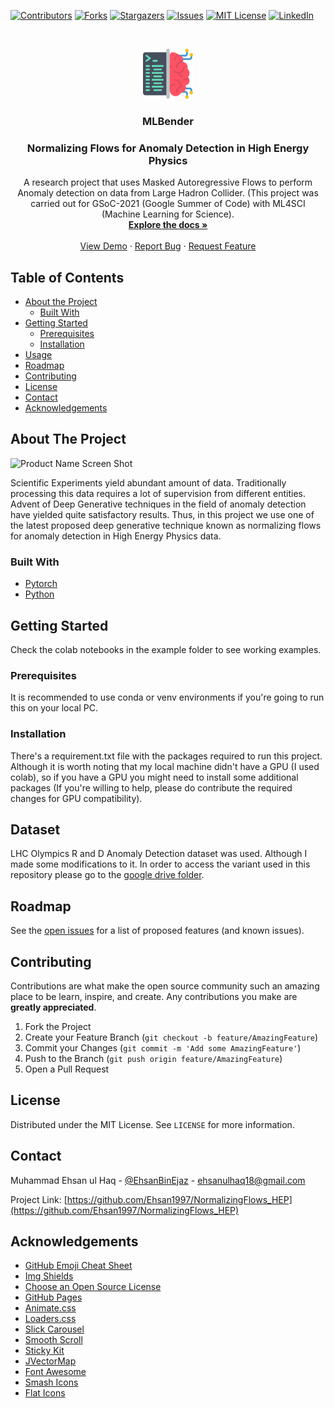 <!--
*** Thanks for checking out this README Template. If you have a suggestion that would
*** make this better, please fork the repo and create a pull request or simply open
*** an issue with the tag "enhancement".
*** Thanks again! Now go create something AMAZING! :D
-->





<!-- PROJECT SHIELDS -->
<!--
*** I'm using markdown "reference style" links for readability.
*** Reference links are enclosed in brackets [ ] instead of parentheses ( ).
*** See the bottom of this document for the declaration of the reference variables
*** for contributors-url, forks-url, etc. This is an optional, concise syntax you may use.
*** https://www.markdownguide.org/basic-syntax/#reference-style-links
-->
[![Contributors][contributors-shield]][contributors-url]
[![Forks][forks-shield]][forks-url]
[![Stargazers][stars-shield]][stars-url]
[![Issues][issues-shield]][issues-url]
[![MIT License][license-shield]][license-url]
[![LinkedIn][linkedin-shield]][linkedin-url]



<!-- PROJECT LOGO -->
<br />
<p align="center">
  <a href="https://github.com/Ehsan1997/NormalizingFlows_HEP">
    <img src="readme_stuff/coding.png" alt="Logo" width="80" height="80">
  </a>

  <h3 align="center">MLBender</h3>
  <h3 align="center">Normalizing Flows for Anomaly Detection in High Energy Physics</h3>

  <p align="center">
    A research project that uses Masked Autoregressive Flows to perform Anomaly detection on data from Large Hadron Collider. (This project was carried out for GSoC-2021 (Google Summer of Code) with ML4SCI (Machine Learning for Science).
    <br />
    <a href="https://github.com/Ehsan1997/NormalizingFlows_HEP"><strong>Explore the docs »</strong></a>
    <br />
    <br />
    <a href="https://github.com/Ehsan1997/NomralizingFlows_HEP/examples">View Demo</a>
    ·
    <a href="https://github.com/Ehsan1997/NormalizingFlows_HEP/issues">Report Bug</a>
    ·
    <a href="https://github.com/Ehsan1997/NormalizingFlows_HEP/issues">Request Feature</a>
  </p>
</p>



<!-- TABLE OF CONTENTS -->
## Table of Contents

* [About the Project](#about-the-project)
  * [Built With](#built-with)
* [Getting Started](#getting-started)
  * [Prerequisites](#prerequisites)
  * [Installation](#installation)
* [Usage](#usage)
* [Roadmap](#roadmap)
* [Contributing](#contributing)
* [License](#license)
* [Contact](#contact)
* [Acknowledgements](#acknowledgements)



<!-- ABOUT THE PROJECT -->
## About The Project

<!--[![Product Name Screen Shot][product-screenshot]](https://example.com)-->
![Product Name Screen Shot][product-screenshot]

Scientific Experiments yield abundant amount of data.
Traditionally processing this data requires a lot of supervision from different entities.
Advent of Deep Generative techniques in the field of anomaly detection have yielded quite satisfactory results.
Thus, in this project we use one of the latest proposed deep generative technique known as normalizing flows for anomaly detection in High Energy Physics data.

### Built With
* [Pytorch](https://pytorch.org/)
* [Python](https://www.python.org/)



<!-- GETTING STARTED -->
## Getting Started

Check the colab notebooks in the example folder to see working examples.

### Prerequisites

It is recommended to use conda or venv environments if you're going to run this on your local PC.

### Installation

There's a requirement.txt file with the packages required to run this project. Although it is worth noting that my local machine didn't have a GPU (I used colab), so if you have a GPU you might need to install some additional packages (If you're willing to help, please do contribute the required changes for GPU compatibility).


<!-- USAGE EXAMPLES -->
## Dataset

LHC Olympics R and D Anomaly Detection dataset was used. Although I made some modifications to it. In order to access the variant used in this repository please go to the [google drive folder](https://drive.google.com/drive/u/1/folders/1OkIPaDb25JooMULL0U5uzfqHfr2ZamDw).



<!-- ROADMAP -->
## Roadmap

See the [open issues](https://github.com/Ehsan1997/NormalizingFlows_HEP/issues) for a list of proposed features (and known issues).



<!-- CONTRIBUTING -->
## Contributing

Contributions are what make the open source community such an amazing place to be learn, inspire, and create. Any contributions you make are **greatly appreciated**.

1. Fork the Project
2. Create your Feature Branch (`git checkout -b feature/AmazingFeature`)
3. Commit your Changes (`git commit -m 'Add some AmazingFeature'`)
4. Push to the Branch (`git push origin feature/AmazingFeature`)
5. Open a Pull Request



<!-- LICENSE.txt -->
## License

Distributed under the MIT License. See `LICENSE` for more information.



<!-- CONTACT -->
## Contact

Muhammad Ehsan ul Haq - [@EhsanBinEjaz](https://twitter.com/Ehsanbinejaz) - ehsanulhaq18@gmail.com

Project Link: [https://github.com/Ehsan1997/NormalizingFlows_HEP](https://github.com/Ehsan1997/NormalizingFlows_HEP)



<!-- ACKNOWLEDGEMENTS -->
## Acknowledgements
* [GitHub Emoji Cheat Sheet](https://www.webpagefx.com/tools/emoji-cheat-sheet)
* [Img Shields](https://shields.io)
* [Choose an Open Source License](https://choosealicense.com)
* [GitHub Pages](https://pages.github.com)
* [Animate.css](https://daneden.github.io/animate.css)
* [Loaders.css](https://connoratherton.com/loaders)
* [Slick Carousel](https://kenwheeler.github.io/slick)
* [Smooth Scroll](https://github.com/cferdinandi/smooth-scroll)
* [Sticky Kit](http://leafo.net/sticky-kit)
* [JVectorMap](http://jvectormap.com)
* [Font Awesome](https://fontawesome.com)
* [Smash Icons](https://www.flaticon.com/authors/smashicons)
* [Flat Icons](https://www.flaticon.com)





<!-- MARKDOWN LINKS & IMAGES -->
<!-- https://www.markdownguide.org/basic-syntax/#reference-style-links -->
[contributors-shield]: https://img.shields.io/github/contributors/Ehsan1997/NormalizingFlows_HEP.svg?style=flat-square
[contributors-url]: https://github.com/Ehsan1997/NormalizingFlows_HEP/graphs/contributors
[forks-shield]: https://img.shields.io/github/forks/Ehsan1997/NormalizingFlows_HEP.svg?style=flat-square
[forks-url]: https://github.com/Ehsan1997/NormalizingFlows_HEP/network/members
[stars-shield]: https://img.shields.io/github/stars/Ehsan1997/NormalizingFlows_HEP.svg?style=flat-square
[stars-url]: https://github.com/Ehsan1997/NormalizingFlows_HEP/stargazers
[issues-shield]: https://img.shields.io/github/issues/Ehsan1997/NormalizingFlows_HEP.svg?style=flat-square
[issues-url]: https://github.com/Ehsan1997/NormalizingFlows_HEP/issues
[license-shield]: https://img.shields.io/github/license/Ehsan1997/NormalizingFlows_HEP.svg?style=flat-square
[license-url]: https://github.com/Ehsan1997/NormalizingFlows_HEP/blob/master/LICENSE.txt
[linkedin-shield]: https://img.shields.io/badge/-LinkedIn-black.svg?style=flat-square&logo=linkedin&colorB=555
[linkedin-url]: https://linkedin.com/in/ehsansonofejaz
[product-screenshot]: https://home.cern/sites/home.web.cern.ch/files/2018-06/cc-image-lhc.jpg